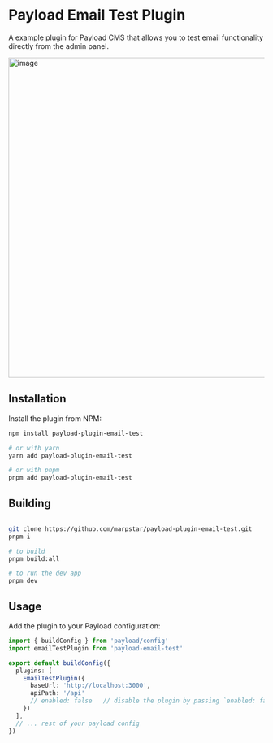 # Payload Email Test Plugin

A example plugin for Payload CMS that allows you to test email functionality directly from the admin panel.

<img width="630" alt="image" src="https://github.com/user-attachments/assets/f80c0064-7e8d-47d0-8ef3-69c718457837">


## Installation

Install the plugin from NPM:

```bash
npm install payload-plugin-email-test

# or with yarn
yarn add payload-plugin-email-test

# or with pnpm
pnpm add payload-plugin-email-test

```

## Building

```bash

git clone https://github.com/marpstar/payload-plugin-email-test.git
pnpm i

# to build
pnpm build:all

# to run the dev app
pnpm dev


```

## Usage

Add the plugin to your Payload configuration:

```typescript:payload.config.ts
import { buildConfig } from 'payload/config'
import emailTestPlugin from 'payload-email-test'

export default buildConfig({
  plugins: [
    EmailTestPlugin({
      baseUrl: 'http://localhost:3000',
      apiPath: '/api'
      // enabled: false   // disable the plugin by passing `enabled: false`
    })
  ],
  // ... rest of your payload config
})
```
